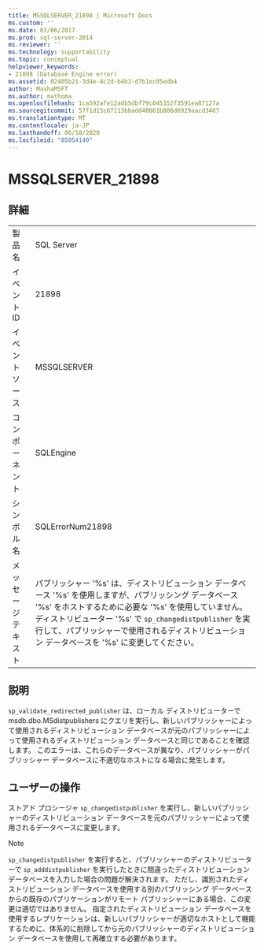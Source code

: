 ```yaml
---
title: MSSQLSERVER_21898 | Microsoft Docs
ms.custom: ''
ms.date: 03/06/2017
ms.prod: sql-server-2014
ms.reviewer: ''
ms.technology: supportability
ms.topic: conceptual
helpviewer_keywords:
- 21898 (Database Engine error)
ms.assetid: 02405b21-3d4e-4c2d-b4b3-d7b1ec05edb4
author: MashaMSFT
ms.author: mathoma
ms.openlocfilehash: 1ca592afe12adb5dbf79c045352f3591ea87127a
ms.sourcegitcommit: 57f1d15c67113bbadd40861b886d6929aacd3467
ms.translationtype: MT
ms.contentlocale: ja-JP
ms.lasthandoff: 06/18/2020
ms.locfileid: "85054140"
---
```

# <a name="mssqlserver_21898"></a>MSSQLSERVER_21898
    
## <a name="details"></a>詳細  
  
|||  
|-|-|  
|製品名|SQL Server|  
|イベント ID|21898|  
|イベント ソース|MSSQLSERVER|  
|コンポーネント|SQLEngine|  
|シンボル名|SQLErrorNum21898|  
|メッセージ テキスト|パブリッシャー '%s' は、ディストリビューション データベース '%s' を使用しますが、パブリッシング データベース '%s' をホストするために必要な '%s' を使用していません。 ディストリビューター '%s' で `sp_changedistpublisher` を実行して、パブリッシャーで使用されるディストリビューション データベースを '%s' に変更してください。|  
  
## <a name="explanation"></a>説明  
 `sp_validate_redirected_publisher` は、ローカル ディストリビューターで msdb.dbo.MSdistpublishers にクエリを実行し、新しいパブリッシャーによって使用されるディストリビューション データベースが元のパブリッシャーによって使用されるディストリビューション データベースと同じであることを確認します。 このエラーは、これらのデータベースが異なり、パブリッシャーがパブリッシャー データベースに不適切なホストになる場合に発生します。  
  
## <a name="user-action"></a>ユーザーの操作  
 ストアド プロシージャ `sp_changedistpublisher` を実行し、新しいパブリッシャーのディストリビューション データベースを元のパブリッシャーによって使用されるデータベースに変更します。  
  
> [!NOTE]  
>  `sp_changedistpublisher` を実行すると、パブリッシャーのディストリビューターで `sp_adddistpublisher` を実行したときに間違ったディストリビューション データベースを入力した場合の問題が解決されます。 ただし、識別されたディストリビューション データベースを使用する別のパブリッシング データベースからの既存のパブリケーションがリモート パブリッシャーにある場合、この変更は適切ではありません。 指定されたディストリビューション データベースを使用するレプリケーションは、新しいパブリッシャーが適切なホストとして機能するために、体系的に削除してから元のパブリッシャーのディストリビューション データベースを使用して再確立する必要があります。  
  
  
